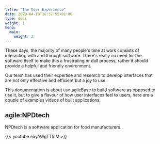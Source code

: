 ```yaml
---
title: "The User Experience"
date: 2020-04-18T16:57:55+01:00
type: docs
weight: 1
menu:
  main:
    weight: 2
---
```

These days, the majority of many people's time at work consists of interacting with and through software. There's really no need for the software itself to make this a frustrating or dull process, rather it should provide a helpful and friendly environment.

Our team has used their expertise and research to develop interfaces that are not only effective and efficient but a joy to use.

This documentation is about use agileBase to build software as opposed to use it, but to give a flavour of how user interfaces feel to users, here are a couple of examples videos of built applications.

## agile:NPDtech

NPDtech is a software application for food manufacturers.

{{< youtube e5yAWgTTInM >}}




